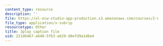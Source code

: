 ```yaml
---
content_type: resource
description: ''
file: https://ol-ocw-studio-app-production.s3.amazonaws.com/courses/2-830j-control-of-manufacturing-processes-sma-6303-spring-2008/221d6467a6405f63a629d8efd9a146e4_W20WvURZAIE.srt
file_type: application/x-subrip
resourcetype: Other
title: 3play caption file
uid: 221d6467-a640-5f63-a629-d8efd9a146e4
---
```

